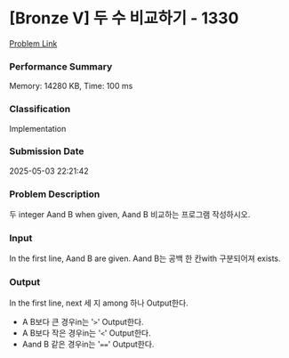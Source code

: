 <!-- Official English translation (US) — human-reviewed -->
<!-- Original: README.md -->
<!-- Translation generated: 2025-10-26 16:46:49 UTC -->

# [Bronze V] 두 수 비교하기 - 1330 

[Problem Link](https://www.acmicpc.net/problem/1330) 

### Performance Summary

Memory: 14280 KB, Time: 100 ms

### Classification

Implementation

### Submission Date

2025-05-03 22:21:42

### Problem Description

<p>두 integer Aand B when given, Aand B 비교하는 프로그램 작성하시오.</p>

### Input 

 <p>In the first line, Aand B are given. Aand B는 공백 한 칸with 구분되어져 exists.</p>

### Output 

 <p>In the first line, next 세 지 among 하나 Output한다.</p>

<ul>
	<li>A B보다 큰 경우in는 '<code>></code>' Output한다.</li>
	<li>A B보다 작은 경우in는 '<code><</code>' Output한다.</li>
	<li>Aand B 같은 경우in는 '<code>==</code>' Output한다.</li>
</ul>

